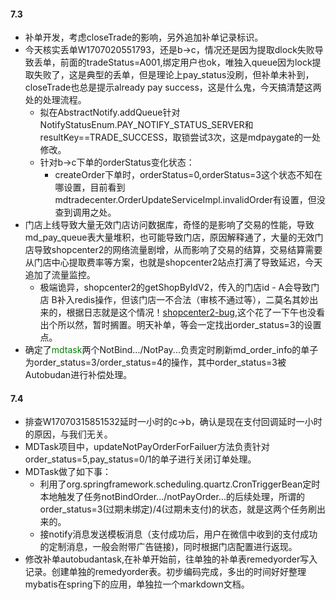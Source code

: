 #### 7.3
  * 补单开发，考虑closeTrade的影响，另外追加补单记录标识。
  * 今天核实丢单W1707020551793，还是b->c，情况还是因为提取dlock失败导致丢单，前面的tradeStatus=A001,绑定用户也ok，唯独入queue因为lock提取失败了，这是典型的丢单，但是理论上pay_status没刷，但补单未补到，closeTrade也总是提示already pay success，这是什么鬼，今天搞清楚这两处的处理流程。
    *  拟在AbstractNotify.addQueue针对NotifyStatusEnum.PAY_NOTIFY_STATUS_SERVER和resultKey==TRADE_SUCCESS，取锁尝试3次，这是mdpaygate的一处修改。
    *  针对b->c下单的orderStatus变化状态：
        *  createOrder下单时，orderStatus=0,orderStatus=3这个状态不知在哪设置，目前看到mdtradecenter.OrderUpdateServiceImpl.invalidOrder有设置，但没查到调用之处。
  * 门店上线导致大量无效门店访问数据库，奇怪的是影响了交易的性能，导致md_pay_queue表大量堆积，也可能导致门店，原因解释通了，大量的无效门店导致shopcenter2的网络流量剧增，从而影响了交易的结算，交易结算需要从门店中心提取费率等方案，也就是shopcenter2站点打满了导致延迟，今天追加了流量监控。
      *  极端诡异，shopcenter2的getShopByIdV2，传入的门店id - A会导致门店 B补入redis操作，但该门店一不合法（审核不通过等），二莫名其妙出来的，根据日志就是这个情况！[shopcenter2-bug](D:\GitHubData\WorkLog\MDFiles\2017\images\07\shopbug2.jpg),这个花了一下午也没看出个所以然，暂时搁置。明天补单，等会一定找出order_status=3的设置点。
  * 确定了<font color=green>mdtask</font>两个NotBind.../NotPay...负责定时刷新md_order_info的单子为order_status=3/order_status=4的操作，其中order_status=3被Autobudan进行补偿处理。

#### 7.4
  * 排查W17070315851532延时一小时的c->b，确认是现在支付回调延时一小时的原因，与我们无关。
  * MDTask项目中，updateNotPayOrderForFailuer方法负责针对order_status=5,pay_status=0/1的单子进行关闭订单处理。
  * MDTask做了如下事：
      * 利用了org.springframework.scheduling.quartz.CronTriggerBean定时本地触发了任务notBindOrder.../notPayOrder...的后续处理，所谓的order_status=3(过期未绑定)/4(过期未支付)的状态，就是这两个任务刷出来的。
      * 接notify消息发送模板消息（支付成功后，用户在微信中收到的支付成功的定制消息，一般会附带广告链接)，同时根据门店配置进行返现。
  * 修改补单autobudantask,在补单开始前，往单独的补单表remedyorder写入记录。创建单独的remedyorder表。初步编码完成，多出的时间好好整理mybatis在spring下的应用，单独拉一个markdown文档。
